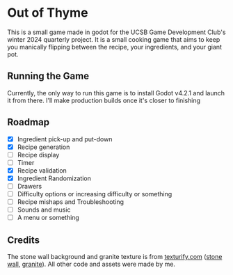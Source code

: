 # Out of Thyme
This is a small game made in godot for the UCSB Game Development Club's winter 2024 quarterly project. It is a small cooking game that aims to keep you manically flipping between the recipe, your ingredients, and your giant pot.

## Running the Game
Currently, the only way to run this game is to install Godot v4.2.1 and launch it from there. I'll make production builds once it's closer to finishing

## Roadmap
 - [X] Ingredient pick-up and put-down
 - [X] Recipe generation
 - [ ] Recipe display
 - [ ] Timer
 - [X] Recipe validation
 - [X] Ingredient Randomization
 - [ ] Drawers
 - [ ] Difficulty options or increasing difficulty or something
 - [ ] Recipe mishaps and Troubleshooting
 - [ ] Sounds and music
 - [ ] A menu or something

## Credits
The stone wall background and granite texture is from [texturify.com](https://texturify.com) ([stone wall](https://texturify.com/stock-photo/stone-wall022-9863.html), [granite](https://texturify.com/stock-photo/marbel013-9142.html)).
All other code and assets were made by me.

